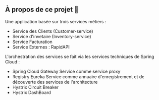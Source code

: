 ## À propos de ce projet 🏁

Une application basée sur trois services métiers :

- Service des Clients (Customer-service)
- Service d'invetaire (Inventory-service)
- Service Facturation
- Service Externes : RapidAPI

L'orchestration des services se fait via les services techniques de Spring Cloud :

- Spring Cloud Gateway Service comme service proxy
- Registry Eureka Service comme annuaire d'enregistrement et de découverte des services de l'architecture
- Hystrix Circuit Breaker
- Hystrix DashBoard

